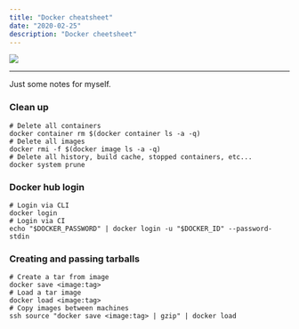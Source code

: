 ```yaml
---
title: "Docker cheatsheet"
date: "2020-02-25"
description: "Docker cheetsheet"
---
```


![][containers]

---

Just some notes for myself.

### Clean up

```
# Delete all containers
docker container rm $(docker container ls -a -q)
# Delete all images
docker rmi -f $(docker image ls -a -q)
# Delete all history, build cache, stopped containers, etc...
docker system prune
```

### Docker hub login

```
# Login via CLI
docker login
# Login via CI
echo "$DOCKER_PASSWORD" | docker login -u "$DOCKER_ID" --password-stdin
```

### Creating and passing tarballs

```
# Create a tar from image
docker save <image:tag>
# Load a tar image
docker load <image:tag>
# Copy images between machines
ssh source "docker save <image:tag> | gzip" | docker load
```

[containers]: https://images.unsplash.com/photo-1494961104209-3c223057bd26?ixlib=rb-1.2.1&ixid=eyJhcHBfaWQiOjEyMDd9&auto=format&fit=crop&w=1384&q=80